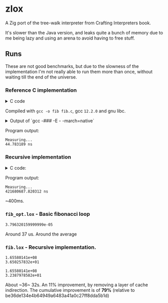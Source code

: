 # zlox

A Zig port of the tree-walk interpreter from Crafting Interpreters book.

It's slower than the Java version, and leaks quite a bunch of memory due to me
being lazy and using an arena to avoid having to free stuff.

## Runs

These are not good benchmarks, but due to the slowness of the implementation I'm
not really able to run them more than once, without waiting till the end of the
universe.

### Reference C implementation

<details><summary>C code</summary>

```c
#include <stdint.h>
#include <stdio.h>
#include <stdlib.h>
#include <time.h>

int fib(int n) {
  int a = 0;
  int b = 1;
  while (n--) {
    int tmp = a;
    a += b;
    b = tmp;
  }
  return a;
}

#define NUM_SAMPLES (1ull << 25)

int main() {

  struct timespec start, end, diff;
  double avg = 0.0;
  puts("Measuring...");
  for (uint64_t i = 0; i < NUM_SAMPLES; ++i) {
    clock_gettime(CLOCK_MONOTONIC_RAW, &start);
    int x = fib(40);
    clock_gettime(CLOCK_MONOTONIC_RAW, &end);
    double sample = end.tv_nsec - start.tv_nsec;
    if (sample < 0)
      sample += 1000000000.0;
    avg += sample;
  }
  avg /= NUM_SAMPLES;

  printf("%lf ns\n", avg);

  return 0;
}
```
</details>

Compiled with `gcc -o fib fib.c`, gcc `12.2.0` and gnu libc.

<details><summary>
Output of `gcc -### -E - -march=native`
</summary>

```
Using built-in specs.
COLLECT_GCC=gcc
Target: x86_64-unknown-linux-gnu
Configured with: /builddir/gcc-12.2.0/configure --build=x86_64-unknown-linux-gnu --enable-gnu-unique-object --enable-vtable-verify --prefix=/usr --mandir=/usr/share/man --infodir=/usr/share/info --libexecdir=/usr/lib64 --libdir=/usr/lib64 --enable-threads=posix --enable-__cxa_atexit --disable-multilib --with-system-zlib --enable-shared --enable-lto --enable-plugins --enable-linker-build-id --disable-werror --disable-nls --enable-default-pie --enable-default-ssp --enable-checking=release --disable-libstdcxx-pch --with-isl --with-linker-hash-style=gnu --disable-sjlj-exceptions --disable-target-libiberty --disable-libssp --enable-languages=c,c++,objc,obj-c++,fortran,lto,go,ada
Thread model: posix
Supported LTO compression algorithms: zlib zstd
gcc version 12.2.0 (GCC)
COLLECT_GCC_OPTIONS='-E' '-march=native'
 /usr/lib64/gcc/x86_64-unknown-linux-gnu/12.2.0/cc1 -E -quiet - "-march=znver3" -mmmx -mpopcnt -msse -msse2 -msse3 -mssse3 -msse4.1 -msse4.2 -mavx -mavx2 -msse4a -mno-fma4 -mno-xop -mfma -mno-avx512f -mbmi -mbmi2 -maes -mpclmul -mno-avx512vl -mno-avx512bw -mno-avx512dq -mno-avx512cd -mno-avx512er -mno-avx512pf -mno-avx512vbmi -mno-avx512ifma -mno-avx5124vnniw -mno-avx5124fmaps -mno-avx512vpopcntdq -mno-avx512vbmi2 -mno-gfni -mvpclmulqdq -mno-avx512vnni -mno-avx512bitalg -mno-avx512bf16 -mno-avx512vp2intersect -mno-3dnow -madx -mabm -mno-cldemote -mclflushopt -mclwb -mclzero -mcx16 -mno-enqcmd -mf16c -mfsgsbase -mfxsr -mno-hle -msahf -mno-lwp -mlzcnt -mmovbe -mno-movdir64b -mno-movdiri -mmwaitx -mno-pconfig -mpku -mno-prefetchwt1 -mprfchw -mno-ptwrite -mrdpid -mrdrnd -mrdseed -mno-rtm -mno-serialize -mno-sgx -msha -mshstk -mno-tbm -mno-tsxldtrk -mvaes -mno-waitpkg -mwbnoinvd -mxsave -mxsavec -mxsaveopt -mxsaves -mno-amx-tile -mno-amx-int8 -mno-amx-bf16 -mno-uintr -mno-hreset -mno-kl -mno-widekl -mno-avxvnni -mno-avx512fp16 --param "l1-cache-size=32" --param "l1-cache-line-size=64" --param "l2-cache-size=512" "-mtune=znver3" -dumpbase -
COMPILER_PATH=/usr/lib64/gcc/x86_64-unknown-linux-gnu/12.2.0/:/usr/lib64/gcc/x86_64-unknown-linux-gnu/12.2.0/:/usr/lib64/gcc/x86_64-unknown-linux-gnu/:/usr/lib64/gcc/x86_64-unknown-linux-gnu/12.2.0/:/usr/lib64/gcc/x86_64-unknown-linux-gnu/
LIBRARY_PATH=/usr/lib64/gcc/x86_64-unknown-linux-gnu/12.2.0/:/usr/lib64/gcc/x86_64-unknown-linux-gnu/12.2.0/../../../../lib64/:/lib/../lib64/:/usr/lib/../lib64/:/usr/lib64/gcc/x86_64-unknown-linux-gnu/12.2.0/../../../:/lib/:/usr/lib/
COLLECT_GCC_OPTIONS='-E' '-march=native'
```

</details>

Program output:
```
Measuring...
44.783189 ns
```

### Recursive implementation

<details><summary>C code:</summary>

```c
#include <stdint.h>
#include <stdio.h>
#include <stdlib.h>
#include <time.h>

int fib(int n) {
  if (n <= 1)
    return 1;
  return fib(n - 1) + fib(n - 2);
}

#define NUM_SAMPLES 128

int main() {

  struct timespec start, end, diff;
  double avg = 0.0;
  puts("Measuring...");
  for (uint64_t i = 0; i < NUM_SAMPLES; ++i) {
    clock_gettime(CLOCK_MONOTONIC_RAW, &start);
    int x = fib(40);
    clock_gettime(CLOCK_MONOTONIC_RAW, &end);
    double sample = end.tv_nsec - start.tv_nsec;
    if (sample < 0)
      sample += 1000000000.0;
    avg += sample;
  }
  avg /= NUM_SAMPLES;

  printf("%lf ns\n", avg);

  return 0;
}
```

</details>

Program output:
```
Measuring...
421680687.820312 ns
```
~400ms.


### `fib_opt.lox` - Basic fibonacci loop

```
3.796320159999999e-05
```

Around 37 us. Around the average


### `fib.lox` - Recursive implementation.

```
1.65580141e+08
3.650257832e+01
```
```
1.65580141e+08
3.2387978582e+01
```

About ~36~ 32s. An 11% improvement, by removing a layer of cache indirection.
The cumulative improvement is of **79%** (relative to be36de134e4b64949a6483a41a0c27ff8dda5b1d)
